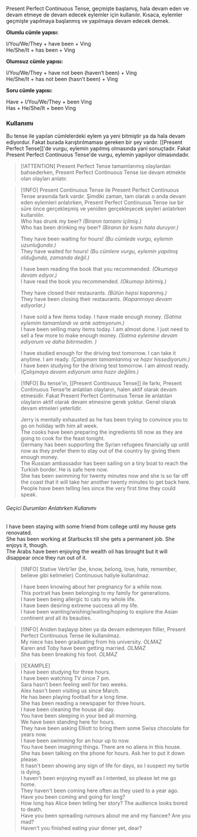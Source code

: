Present Perfect Continuous Tense, geçmişte başlamış, hala devam eden ve devam etmeye de devam edecek eylemler için kullanılır. Kısaca, eylemler geçmişte yapılmaya başlanmış ve yapılmaya devam edecek demek.  

**Olumlu cümle yapısı:**  

I/You/We/They + have been + Ving  
He/She/It + has been + Ving  

**Olumsuz cümle yapısı:**  

I/You/We/They + have not been (haven’t been) + Ving  
He/She/It + has not been (hasn’t been) + Ving  

**Soru cümle yapısı:**  

Have + I/You/We/They + been Ving  
Has + He/She/It + been Ving  

### Kullanımı  
Bu tense ile yapılan cümlelerdeki eylem ya yeni bitmiştir ya da hala devam ediyordur. Fakat burada karıştırılmaması gereken bir şey vardır. [[Present Perfect Tense]]'de vurgu, eylemin yapılmış olmasında yani sonuçtadır. Fakat Present Perfect Continuous Tense'de vurgu, eylemin yapılıyor olmasındadır.  

> [!ATTENTION] Present Perfect Tense tamamlanmış olaylardan bahsederken, Present Perfect Continuous Tense ise devam etmekte olan olayları anlatır.  

> [!INFO] Present Continuous Tense ile Present Perfect Continuous Tense arasında fark vardır. Şimdiki zaman, tam olarak o anda devam eden eylemleri anlatırken, Present Perfect Continuous Tense ise bir süre önce gerçekleşmiş ve yeniden gerçekleşecek şeyleri anlatırken kullanılılır.  
> Who has drunk my beer? *(Biranın tamamı içilmiş.)*  
> Who has been drinking my beer? *(Biranın bir kısmı hala duruyor.)*  
>  
> They have been waiting for hours! *(Bu cümlede vurgu, eylemin uzunluğunda.)*  
> They have waited for hours! *(Bu cümlere vurgu, eylemin yapılmış olduğunda, zamanda değil.)*  
>  
> I have been reading the book that you recommended. *(Okumaya devam ediyor.)*  
> I have read the book you recommended. *(Okumayı bitirmiş.)*  
>  
> They have closed their restaurants. *(Bütün hepsi kapanmış.)*  
> They have been closing their restaurants. *(Kapanmaya devam ediyorlar.)*  
>  
> I have sold a few items today. I have made enough money. *(Satma eylemim tamamlandı ve artık satmıyorum.)*  
> I have been selling many items today. I am almost done. I just need to sell a few more to make enough money. *(Satma eylemine devam ediyorum ve daha bitirmedim. )*  
>  
> I have studied enough for the driving test tomorrow. I can take it anytime. I am ready. *(Çalışmam tamamlanmış ve hazır hissediyorum.)*  
> I have been studying for the driving test tomorrow. I am almost ready. *(Çalışmaya devam ediyorum ama hazır değilim.)*  

> [!INFO]  Bu tense'in, [[Present Continuous Tense]] ile farkı, Present Continuous Tense'te anlatılan olayların, halen aktif olarak devam etmesidir. Fakat Present Perfect Continuous Tense ile anlatılan olayların aktif olarak devam etmesine gerek yoktur. Genel olarak devam etmeleri yeterlidir.  
>  
> Jerry is mentally exhausted as he has been trying to convince you to go on holiday with him all week.  
> The cooks have been preparing the ingredients till now as they are going to cook for the feast tonight.  
> Germany has been supporting the Syrian refugees financially up until now as they prefer them to stay out of the country by giving them enough money.  
> The Russian ambassador has been sailing on a tiny boat to reach the Turkish border. He is safe here now.  
> She has been swimming for twenty minutes now and she is so far off the coast that it will take her another twenty minutes to get back here.  
> People have been telling lies since the very first time they could speak.  

###### Geçici Durumları Anlatırken Kullanımı  
I have been staying with some friend from college until my house gets renovated.  
She has been working at Starbucks till she gets a permanent job. She enjoys it, though.  
The Arabs have been enjoying the wealth oil has brought but it will disappear once they run out of it.  

> [!INFO] Stative Verb’ler (be, know, belong, love, hate, remember, believe gibi kelimeler) Continuous haliyle kullanılmaz.  
>  
> I have been knowing about her pregnancy for a while now.  
> This portrait has been belonging to my family for generations.  
> I have been being allergic to cats my whole life.  
> I have been desiring extreme success all my life.  
> I have been wanting/wishing/waiting/hoping to explore the Asian continent and all its beauties.  

> [!INFO] Aniden başlayıp biten ya da devam edemeyen fiiller, Present Perfect Continuous Tense ile kullanılmaz.  
> My niece has been graduating from his university. *OLMAZ*  
> Karen and Toby have been getting married. *OLMAZ*  
> She has been breaking his foot. *OLMAZ*  

> [!EXAMPLE]  
> I have been studying for three hours.  
> I have been watching TV since 7 pm.  
> Sara hasn’t been feeling well for two weeks.  
> Alex hasn’t been visiting us since March.  
> He has been playing football for a long time.  
> She has been reading a newspaper for three hours.  
> I have been cleaning the house all day.  
> You have been sleeping in your bed all morning.  
> We have been standing here for hours.  
> They have been asking Elliott to bring them some Swiss chocolate for years now.  
> I have been swimming for an hour up to now.  
> You have been imagining things. There are no aliens in this house.  
> She has been talking on the phone for hours. Ask her to put it down please.  
> It hasn't been showing any sign of life for days, so I suspect my turtle is dying.  
> I haven't been enjoying myself as I intented, so please let me go home.  
> They haven't been coming here often as they used to a year ago.  
> Have you been coming and going for long?  
> How long has Alice been telling her story? The audience looks bored to death.  
> Have you been spreading rumours about me and my fiancee? Are you mad?  
> Haven't you finished eating your dinner yet, dear?  